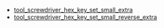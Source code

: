 * [tool_screwdriver_hex_key_set_small_extra](tool_screwdriver_hex_key_set_small_extra)
* [tool_screwdriver_hex_key_set_small_reverse_extra](tool_screwdriver_hex_key_set_small_reverse_extra)

